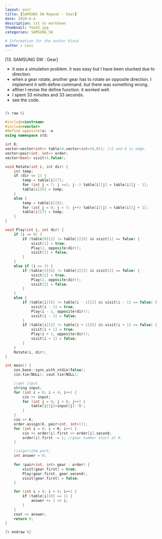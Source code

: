 ```yaml
---
layout: post
title: [SAMSUNG SW Repeat - Gear]
date: 2020-6-4
description: txt to markdown
thumbnail: food2.jpg
categories: SAMSUNG_SW

# Information for the author block
author : Loui
---
```


[13. SAMSUNG SW : Gear]
- it was a simulation problem. it was easy but I have been stucked due to direction.
- when a gear rotate, another gear has to rotate an opposite direction. I implement it with define command. but there was something wrong.
- afther I revise the define function. it worked well.
- I spent 33 minutes and 33 seconds.
- see the code.

```cpp

{% raw %}

#include<iostream>
#include<vector>
#define opposite(a) -a
using namespace std;

int K;
vector<vector<int>> table(4,vector<int>(8,0)); //2 and 6 is edge.
vector<pair<int, int>> order;
vector<bool> visit(4,false);

void Rotate(int i, int dir) {
	int temp;
	if (dir == 1) {
		temp = table[i][7];
		for (int j = 7; j >=1; j--) table[i][j] = table[i][j - 1];
		table[i][0] = temp;
	}
	else {
		temp = table[i][0];
		for (int j = 0; j < 7; j++) table[i][j] = table[i][j + 1];
		table[i][7] = temp;
	}
}

void Play(int i, int dir) {
	if (i == 0) {
		if (table[0][2] != table[1][6] && visit[1] == false) {
			visit[1] = true;
			Play(1, opposite(dir));
			visit[1] = false;
		} 
	}
	else if (i == 3) {
		if (table[3][6] != table[2][2] && visit[2] == false) {
			visit[2] = true;
			Play(2, opposite(dir));
			visit[2] = false;
		} 
	} 
	else {
		if (table[i][6] != table[i - 1][2] && visit[i - 1] == false) {
			visit[i - 1] = true;
			Play(i - 1, opposite(dir));
			visit[i - 1] = false;
		} 
		if (table[i][2] != table[i + 1][6] && visit[i + 1] == false) {
			visit[i + 1] = true;
			Play(i + 1, opposite(dir));
			visit[i + 1] = false;
		} 
	}
	Rotate(i, dir);
}

int main() {
	ios_base::sync_with_stdio(false);
	cin.tie(NULL); cout.tie(NULL);

	//get input
	string input;
	for (int i = 0; i < 4; i++) {
		cin >> input;
		for (int j = 0; j < 8; j++) {
			table[i][j]=input[j]-'0';
		}
	}
	cin >> K;
	order.assign(K, pair<int, int>());
	for (int i = 0; i < K; i++) {
		cin >> order[i].first >> order[i].second;
		order[i].first -= 1; //gear number start at 0.
	}

	//algorithm part;
	int answer = 0;
	
	for (pair<int, int> gear : order) {
		visit[gear.first] = true;
		Play(gear.first, gear.second);
		visit[gear.first] = false;
	} 

	for (int i = 0; i < 4; i++) {
		if (table[i][0] == 1) {
			answer += 1 << i;
		}
	}
	cout << answer;
	return 0;
}

{% endraw %}
```

